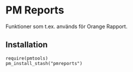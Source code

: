 
# PM Reports

Funktioner som t.ex. används för Orange Rapport.

## Installation

```
require(pmtools)
pm_install_stash("pmreports")
```
